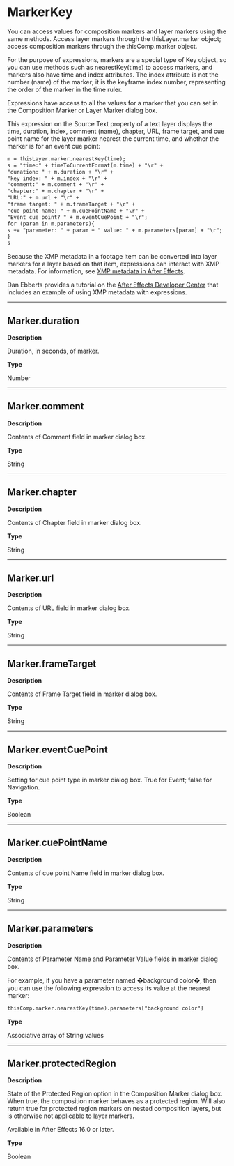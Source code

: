 # MarkerKey

You can access values for composition markers and layer markers using the same methods. Access layer markers through the thisLayer.marker object; access composition markers through the thisComp.marker object.

For the purpose of expressions, markers are a special type of Key object, so you can use methods such as nearestKey(time) to access markers, and markers also have time and index attributes. The index attribute is not the number (name) of the marker; it is the keyframe index number, representing the order of the marker in the time ruler.

Expressions have access to all the values for a marker that you can set in the Composition Marker or Layer Marker dialog box.

This expression on the Source Text property of a text layer displays the time, duration, index, comment (name), chapter, URL, frame target, and cue point name for the layer marker nearest the current time, and whether the marker is for an event cue point:

```default
m = thisLayer.marker.nearestKey(time);
s = "time:" + timeToCurrentFormat(m.time) + "\r" +
"duration: " + m.duration + "\r" +
"key index: " + m.index + "\r" +
"comment:" + m.comment + "\r" +
"chapter:" + m.chapter + "\r" +
"URL:" + m.url + "\r" +
"frame target: " + m.frameTarget + "\r" +
"cue point name: " + m.cuePointName + "\r" +
"Event cue point? " + m.eventCuePoint + "\r";
for (param in m.parameters){
s += "parameter: " + param + " value: " + m.parameters[param] + "\r";
}
s
```

Because the XMP metadata in a footage item can be converted into layer markers for a layer based on that item, expressions can interact with XMP metadata. For information, see [XMP metadata in After Effects](https://helpx.adobe.com/after-effects/using/xmp-metadata.html#xmp_metadata_in_after_effects).

Dan Ebberts provides a tutorial on the [After Effects Developer Center](http://www.adobe.com/devnet/aftereffects/) that includes an example of using XMP metadata with expressions.

---

## Marker.duration

**Description**

Duration, in seconds, of marker.

**Type**

Number

---

## Marker.comment

**Description**

Contents of Comment field in marker dialog box.

**Type**

String

---

## Marker.chapter

**Description**

Contents of Chapter field in marker dialog box.

**Type**

String

---

## Marker.url

**Description**

Contents of URL field in marker dialog box.

**Type**

String

---

## Marker.frameTarget

**Description**

Contents of Frame Target field in marker dialog box.

**Type**

String

---

## Marker.eventCuePoint

**Description**

Setting for cue point type in marker dialog box. True for Event; false for Navigation.

**Type**

Boolean

---

## Marker.cuePointName

**Description**

Contents of cue point Name field in marker dialog box.

**Type**

String

---

## Marker.parameters

**Description**

Contents of Parameter Name and Parameter Value fields in marker dialog box.

For example, if you have a parameter named �background color�, then you can use the following expression to access its value at the nearest marker:

```default
thisComp.marker.nearestKey(time).parameters["background color"]
```

**Type**

Associative array of String values

---

## Marker.protectedRegion

**Description**

State of the Protected Region option in the Composition Marker dialog box. When true, the composition marker behaves as a protected region. Will also return true for protected region markers on nested composition layers, but is otherwise not applicable to layer markers.

Available in After Effects 16.0 or later.

**Type**

Boolean
